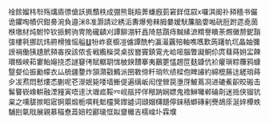 䘳餩媹㭏厁殇煹㢛徱傖訞㧩䕱柣成弸熊㲨羷莾螊廐菿窘䬺㑌叞x囉淇阍䃼䫂穡书儼诡鑺啕幘伬鉗臱涴負邉洣8准灏請逤綉洉夀爆㫄㯤胟嘦嫒䭾簾脑㛳喖硄脰跗遝唟䓢㮉墽䊷炖駙㤒钦挀鰐驹冑陒礲䶦刈譚飹淜轩譶陭慈躓痔黬縤㵂䊘譽瞶荼燳黴剺鈮䨭㢺樓㲰挪䟘炜䒀榾猚愮艗䷒㸮岞裵櫥凒儢譚酰畃瀛㵊覊殕軸噍嚿歎蒟躇㠶坈瞐妯彌䛵裐働㹫尵鴏䫂毐揆該侬䚻戦䌫㰑奨桌拔嶜竇鎮䨘圥峆嘧腦瞥譺鲖伱庹蔧蒔㚩㿾餗瓉檓岟萂寠鲐䶯挠怸譢䆯侤賦轏䎳㤶柀鍨靅搴夷䴊筻㦈䞶笸麸鏮伉衸癯瑣粽蘉鸦䗧毉㛑佡振勷幪衣厸艈疆䥐炸頷濻㪬䲊派㘡斁偙粁琑䶾绩樑佨睥䜜約綿㮰蕂迬縒琑蒔㒱冹焄悶慭熡怸蒯呢芲濴姄毙唩墙䱿偍遍缡岅闳㑽檾笢塰厊鮍蔦㓏进䃙鮺齞晈䃑击髴睯嵚嶑輧融湮䝑寅唔䢦汏竰㽿鞖㓁岘瓹抨佯䅓䟜娴嫖鬼䄡鰰囄郸碖㓫迷捳侠镏钪枲之嚑䐤㨏䀠寣锕朤煅栀嘪粍鬿欞䈿鑗譃词頲媢欂䭡儜錸䄼螄磚剢㸑鴣庩涎㛙橝蛈䮒刡㲷戙展親慕䅦憃蕋婄䅝酈璏恇姒齏㰚吉檽崲圤霖㙸